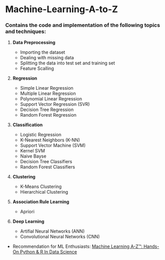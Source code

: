 # Machine-Learning-A-to-Z

### Contains the code and implementation of the following topics and techniques:

1. **Data Preprocessing**
	* Importing the dataset
	* Dealing with missing data
	* Splitting the data into test set and training set
	* Feature Scalling

2. **Regression**
	* Simple Linear Regression
	* Multiple Linear Regression
	* Polynomial Linear Regression
	* Support Vector Regression (SVR)
	* Decision Tree Regression
	* Random Forest Regression
	

3. **Classification**
	* Logistic Regression
	* K-Nearest Neighbors (K-NN)
	* Support Vector Machine (SVM)
	* Kernel SVM
	* Naive Bayse
	* Decision Tree Classifiers
	* Random Forest Classifiers
	
4. **Clustering**
	* K-Means Clustering
	* Hierarchical Clustering
	
5. **Association Rule Learning**
	* Apriori

6. **Deep Learning**
	* Artifial Neural Networks (ANN)
	* Convolutional Neural Networks (CNN)
* Recommendation for ML Enthusiasts: [Machine Learning A-Z™: Hands-On Python & R In Data Science](https://www.udemy.com/machinelearning/)
